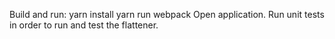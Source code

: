 Build and run:
yarn install
yarn run webpack
Open application.
Run unit tests in order to run and test the flattener.
